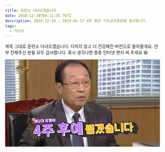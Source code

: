 ```yaml
---
title: 훈련소 다녀오겠습니다
date: 2018-12-20T04:11:35.767Z
description: 2018-12-20 – 2019-01-17 4주 동안 기초군사훈련에 참석합니다.
tags:
  - 가즈아
---
```


제목 그대로 훈련소 다녀오겠습니다. 다치지 않고 더 건강해진 버전으로 돌아올게요. 안부 전해주신 분들 모두 감사합니다. 혹시 생각나면 종종 인터넷 편지 써 주세요 😄

![null](/public/assets/9dec2d76-e2f6-4a72-af94-d3752c765d86.jpeg)
